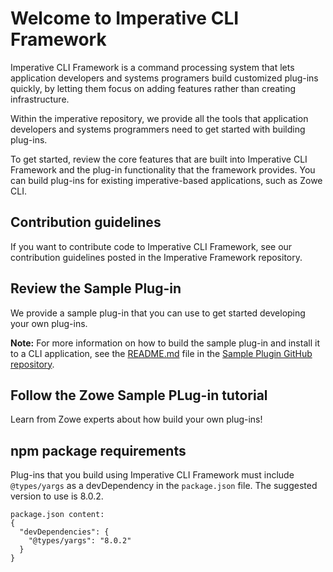 # Welcome to Imperative CLI Framework
Imperative CLI Framework is a command processing system that lets application developers and systems programers build customized plug-ins quickly, by letting them focus on adding features rather than creating infrastructure.  

Within the imperative repository, we provide all the tools that application developers and systems programmers need to get started with building plug-ins.

To get started, review the core features that are built into Imperative CLI Framework and the plug-in functionality that the framework provides. You can build plug-ins for existing imperative-based applications, such as Zowe CLI.

## Contribution guidelines
If you want to contribute code to Imperative CLI Framework, see our contribution guidelines posted in the Imperative Framework repository.

## Review the Sample Plug-in

We provide a sample plug-in that you can use to get started developing your own plug-ins. 

**Note:** For more information on how to build the sample plug-in and install it to a CLI application, see the [README.md](URL) file in the [Sample Plugin GitHub repository](URL).

## Follow the Zowe Sample PLug-in tutorial

Learn from Zowe experts about how build your own plug-ins!


## npm package requirements
Plug-ins that you build using Imperative CLI Framework must include `@types/yargs` as a devDependency in the `package.json` file. The suggested version to use is 8.0.2.

```
package.json content:
{
  "devDependencies": {
    "@types/yargs": "8.0.2"
  }
}
```
